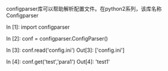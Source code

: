 configparser库可以帮助解析配置文件。在python2系列，该库名称Configparser

In [1]: import configparser

In [2]: conf = configparser.ConfigParser()

In [3]: conf.read('config.ini')
Out[3]: ['config.ini']

In [4]: conf.get('test','para1')
Out[4]: 'test1'

